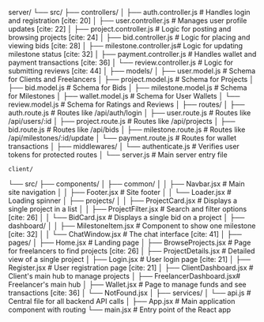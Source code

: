server/
└── src/
├── controllers/
│ ├── auth.controller.js # Handles login and registration [cite: 20]
│ ├── user.controller.js # Manages user profile updates [cite: 22]
│ ├── project.controller.js # Logic for posting and browsing projects [cite: 24]
│ ├── bid.controller.js # Logic for placing and viewing bids [cite: 28]
│ ├── milestone.controller.js# Logic for updating milestone status [cite: 32]
│ ├── payment.controller.js # Handles wallet and payment transactions [cite: 36]
│ └── review.controller.js # Logic for submitting reviews [cite: 44]
│
├── models/
│ ├── user.model.js # Schema for Clients and Freelancers
│ ├── project.model.js # Schema for Projects
│ ├── bid.model.js # Schema for Bids
│ ├── milestone.model.js # Schema for Milestones
│ ├── wallet.model.js # Schema for User Wallets
│ └── review.model.js # Schema for Ratings and Reviews
│
├── routes/
│ ├── auth.route.js # Routes like /api/auth/login
│ ├── user.route.js # Routes like /api/users/:id
│ ├── project.route.js # Routes like /api/projects
│ ├── bid.route.js # Routes like /api/bids
│ ├── milestone.route.js # Routes like /api/milestones/:id/update
│ └── payment.route.js # Routes for wallet transactions
│
├── middlewares/
│ └── authenticate.js # Verifies user tokens for protected routes
│
└── server.js # Main server entry file

    client/

└── src/
├── components/
│ ├── common/
│ │ ├── Navbar.jsx # Main site navigation
│ │ ├── Footer.jsx # Site footer
│ │ └── Loader.jsx # Loading spinner
│ ├── projects/
│ │ ├── ProjectCard.jsx # Displays a single project in a list
│ │ ├── ProjectFilter.jsx # Search and filter options [cite: 26]
│ │ └── BidCard.jsx # Displays a single bid on a project
│ ├── dashboard/
│ │ ├── MilestoneItem.jsx # Component to show one milestone [cite: 32]
│ │ └── ChatWindow.jsx # The chat interface [cite: 41]
│
├── pages/
│ ├── Home.jsx # Landing page
│ ├── BrowseProjects.jsx # Page for freelancers to find projects [cite: 26]
│ ├── ProjectDetails.jsx # Detailed view of a single project
│ ├── Login.jsx # User login page [cite: 21]
│ ├── Register.jsx # User registration page [cite: 21]
│ ├── ClientDashboard.jsx # Client's main hub to manage projects
│ ├── FreelancerDashboard.jsx# Freelancer's main hub
│ ├── Wallet.jsx # Page to manage funds and see transactions [cite: 36]
│ └── NotFound.jsx
│
├── services/
│ └── api.js # Central file for all backend API calls
│
├── App.jsx # Main application component with routing
└── main.jsx # Entry point of the React app
